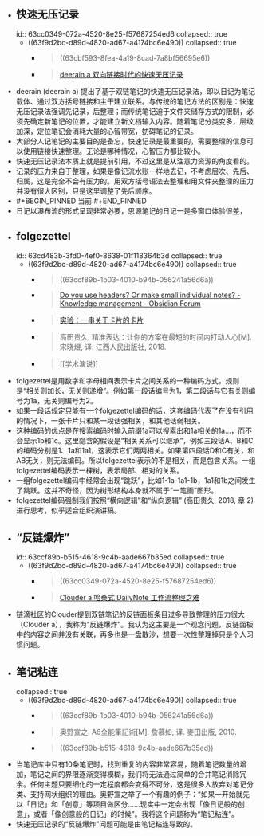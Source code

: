 - ## 快速无压记录
  id:: 63cc0349-072a-4520-8e25-f57687254ed6
  collapsed:: true
	- ((63f9d2bc-d89d-4820-ad67-a4174bc6e490))
	  collapsed:: true
		- >((63cbf593-8fea-4a19-8cad-7a8bf56695e6))
		- >[deerain a 双向链接时代的快速无压记录](https://www.yuque.com/deerain/gannbs/ffqk2e)
- deerain (deerain a) 提出了基于双链笔记的快速无压记录法，即以日记为笔记载体、通过双方括号链接和主干建立联系。与传统的笔记方法的区别是：快速无压记录法强调先记录，后整理；而传统笔记迫于文件夹储存方式的限制，必须先确定新笔记的位置，才能建立新文档输入内容。随着笔记分类变多，层级加深，定位笔记会消耗大量的心智带宽，妨碍笔记的记录。
- 大部分人记笔记的主要目的是备忘，快速记录是最重要的，需要整理的信息可以使用链接快速整理。无论是哪种情况，心智压力都比较小。
- 快速无压记录法本质上就是提前引用，不过这里是从注意力资源的角度看的。
- 记录的压力来自于整理，如果是像记流水账一样地去记，不考虑层次、先后、归属，这是完全不会有压力的。用双方括号语法去整理和用文件夹整理的压力并没有很大区别，只是这里调整了先后顺序。
- #+BEGIN_PINNED
  当前
  #+END_PINNED
- 日记以瀑布流的形式呈现非常必要，思源笔记的日记一是多窗口体验很差，
- ## folgezettel
  id:: 63cd483b-3fd0-4ef0-8638-01f118364b3d
  collapsed:: true
	- ((63f9d2bc-d89d-4820-ad67-a4174bc6e490))
	  collapsed:: true
		- >((63ccf89b-1b03-4010-b94b-056241a56d6a))
		- >[Do you use headers? Or make small individual notes? - Knowledge management - Obsidian Forum](https://forum.obsidian.md/t/do-you-use-headers-or-make-small-individual-notes/2523/3)
		- >[实验：一串关于卡片的卡片](https://www.yuque.com/idelem/tools/smsfw7)
		- >高田贵久. 精准表达：让你的方案在最短的时间内打动人心[M].宋晓煜, 译. 江西人民出版社, 2018.
		- >[[学术演说]]
- folgezettel​是用数字和字母相间表示卡片之间关系的一种编码方式，规则是“相关则加长，无关则递增”。例如第一段话编号为1，第二段话与它有关则编号为1a，无关则编号为2。
- 如果一段话规定只能有一个folgezettel编码的话，这套编码代表了在没有引用的情况下，一张卡片只和某一段话强相关，和其他话弱相关。​
- 这种编码的优点是在搜索编码时输入前缀1a可以搜索出和1a相关的1a...，而不会显示1b和1c。​这里隐含的假设是“相关关系可以继承”，例如三段话A、B和C的编码分别是1、1a和1a1，这表示它们两两相关。如果第四段话D和C有关，和AB无关，则无法编码。所以folgezettel表示的不是相关，而是包含关系。一组folgezettel编码表示一棵树，表示局部、相对的关系。
- 一组folgezettel编码中经常会出现“跳跃”，比如1-1a-1a1-1b，1a1和1b之间发生了跳跃。这并不奇怪，因为树形结构本身就不属于“一笔画”图形。
- folgezettel编码强制我们按照“横向逻辑”和“纵向逻辑” (高田贵久, 2018, 章 2) 进行思考，似乎适合组织演讲稿。
- ## “反链爆炸”
  id:: 63ccf89b-b515-4618-9c4b-aade667b35ed
  collapsed:: true
	- ((63f9d2bc-d89d-4820-ad67-a4174bc6e490))
	  collapsed:: true
		- >((63cc0349-072a-4520-8e25-f57687254ed6))
		- >[Clouder a 哈桑式 DailyNote 工作流整理之难](https://ld246.com/article/1636729600143)
- 链滴社区的Clouder提到双链笔记的反链面板条目过多导致整理的压力很大（Clouder a），我称为“反链爆炸”。我认为这主要是一个观念问题，反链面板中的内容之间并没有关联，再多也是一盘散沙，想要一次性整理掉只是个人习惯问题。​
- ## 笔记粘连
  collapsed:: true
	- ((63f9d2bc-d89d-4820-ad67-a4174bc6e490))
	  collapsed:: true
		- >((63ccf89b-1b03-4010-b94b-056241a56d6a))
		- >奥野宣之. A6全能筆記術[M]. 詹慕如, 译. 麥田出版, 2010.
		- > ((63ccf89b-b515-4618-9c4b-aade667b35ed))
- 当笔记库中只有10条笔记时，找到重复的内容非常容易，随着笔记数量的增加，笔记之间的界限逐渐变得模糊，我们将无法通过简单的合并笔记消除冗余。任何主题只要细化的一定程度都会变得不可分，这是很多人放弃对笔记分类、支持网状组织的理由。奥野宣之举了一个有趣的例子：“如果一开始就先以「日记」和「创意」等项目做区分……现实中一定会出现「像日记般的创意」，或者「像创意般的日记」的时候”。我将这个问题称为“笔记粘连”。
- 快速无压记录的“反链爆炸”问题可能是由笔记粘连导致的。